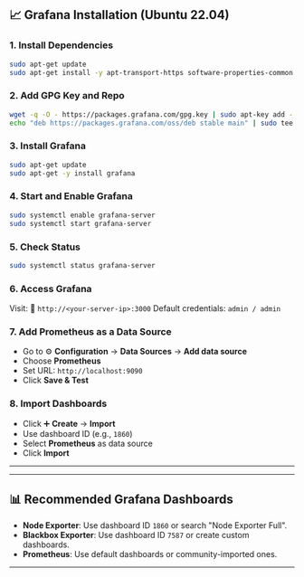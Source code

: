 ## 📈 Grafana Installation (Ubuntu 22.04)

### 1. Install Dependencies

```bash
sudo apt-get update
sudo apt-get install -y apt-transport-https software-properties-common
```

### 2. Add GPG Key and Repo

```bash
wget -q -O - https://packages.grafana.com/gpg.key | sudo apt-key add -
echo "deb https://packages.grafana.com/oss/deb stable main" | sudo tee -a /etc/apt/sources.list.d/grafana.list
```

### 3. Install Grafana

```bash
sudo apt-get update
sudo apt-get -y install grafana
```

### 4. Start and Enable Grafana

```bash
sudo systemctl enable grafana-server
sudo systemctl start grafana-server
```

### 5. Check Status

```bash
sudo systemctl status grafana-server
```

### 6. Access Grafana

Visit:
📍 `http://<your-server-ip>:3000`
Default credentials: `admin / admin`

### 7. Add Prometheus as a Data Source

* Go to ⚙️ **Configuration** → **Data Sources** → **Add data source**
* Choose **Prometheus**
* Set URL: `http://localhost:9090`
* Click **Save & Test**

### 8. Import Dashboards

* Click ➕ **Create** → **Import**
* Use dashboard ID (e.g., `1860`)
* Select **Prometheus** as data source
* Click **Import**

---
---



## 📊 Recommended Grafana Dashboards

* **Node Exporter**: Use dashboard ID `1860` or search "Node Exporter Full".
* **Blackbox Exporter**: Use dashboard ID `7587` or create custom dashboards.
* **Prometheus**: Use default dashboards or community-imported ones.

---
